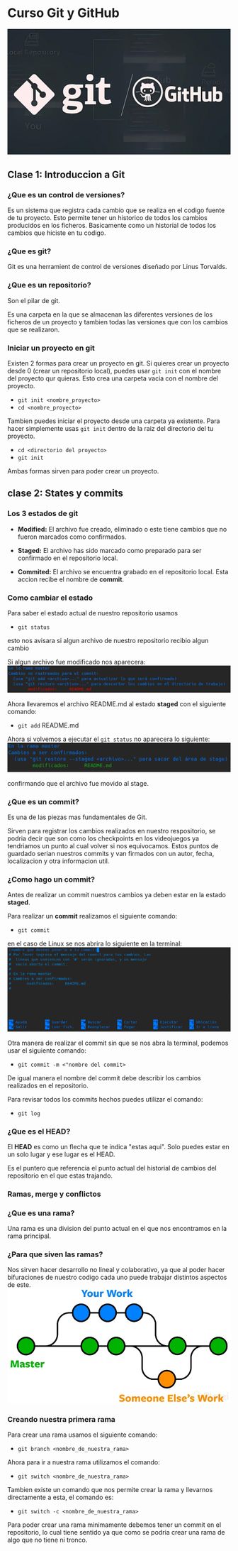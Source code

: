 # Curso Git y GitHub
![imagen_git_github](imagenes/R.jpeg)
## Clase 1: Introduccion a Git
### ¿Que es un control de versiones?
Es un sistema que registra cada cambio que se realiza 
en el codigo fuente de tu proyecto.
Esto permite tener un historico de todos los cambios 
producidos en los ficheros.
Basicamente como un historial de todos los cambios que 
hiciste en tu codigo. 
### ¿Que es git?
Git es una herramient de control de versiones diseñado por Linus Torvalds.
### ¿Que es un repositorio?
Son el pilar de git.

Es una carpeta en la que se almacenan las diferentes versiones de los ficheros 
de un proyecto y tambien todas las versiones que con los cambios que se realizaron.
### Iniciar un proyecto en git
Existen 2 formas para crear un proyecto en git.
Si quieres crear un proyecto desde 0 (crear un repositorio local), puedes usar `git init` con el nombre del proyecto qur quieras. Esto crea una carpeta vacia con el nombre del proyecto.
* ` git init <nombre_proyecto> ` 
* `cd <nombre_proyecto>`

Tambien puedes iniciar el proyecto desde una carpeta ya existente. Para hacer simplemente usas `git init` dentro de la raiz del directorio del tu proyecto.
* `cd <directorio del proyecto>`
* `git init`

Ambas formas sirven para poder crear un proyecto.
## clase 2: States y commits
### Los 3 estados de git 
* **Modified:** El archivo fue creado, eliminado o este tiene cambios que no fueron marcados como confirmados.

* **Staged:** El archivo has sido marcado como preparado para ser confirmado en el repositorio local.

* **Commited:** El archivo se encuentra grabado en el repositorio local. Esta accion recibe el nombre de **commit**.

### Como cambiar el estado
Para saber el estado actual de nuestro repositorio usamos
* `git status`

esto nos avisara si algun archivo de nuestro repositorio recibio algun cambio 

Si algun archivo fue modificado nos aparecera:
![imagen_archivo_modificado](imagenes/archivo_modificado.png)

Ahora llevaremos el archivo README.md al estado **staged** con el siguiente comando:
* `git add` README.md

Ahora si volvemos a ejecutar el `git status` no aparecera lo siguiente:
![imagen_achivo_staged](imagenes/archivo_estado_staged.png)

confirmando que el archivo fue movido al stage.

### ¿Que es un commit?
Es una de las piezas mas fundamentales de Git.

Sirven para registrar los cambios realizados en nuestro respositorio, se podria decir que son como los checkpoints en los videojuegos ya tendriamos un punto al cual volver si nos equivocamos. Estos puntos de guardado serian nuestros commits y van firmados con un autor, fecha, localizacion y otra informacion util.

### ¿Como hago un commit?
Antes de realizar un commit nuestros cambios ya deben estar en la estado **staged**.

Para realizar un **commit** realizamos el siguiente comando:
* `git commit` 

en el caso de Linux se nos abrira lo siguiente en la terminal:
![imagen_ventana_terminal](imagenes/ventana_commit.png)

Otra manera de realizar el commit sin que se nos abra la terminal, podemos usar el siguiente comando:
* `git commit -m <"nombre del commit>` 

De igual manera el nombre del commit debe describir los cambios realizados en el repositorio.

Para revisar todos los commits hechos puedes utilizar el comando: 
 * `git log`

### ¿Que es el HEAD?
El **HEAD** es como un flecha que te indica "estas aqui". Solo puedes estar en un solo lugar y ese lugar es el HEAD.

Es el puntero que referencia el punto actual del historial de cambios del repositorio en el que estas trajando.
### Ramas, merge y conflictos
### ¿Que es una rama?
Una rama es una division del punto actual en el que nos encontramos en la rama principal.
### ¿Para que siven las ramas?
Nos sirven hacer desarrollo no lineal y colaborativo, ya que al poder hacer bifuraciones de nuestro codigo cada uno puede trabajar distintos aspectos de este.
![imagen_ramas](imagenes/ramas.jpg)

### Creando nuestra primera rama
Para crear una rama usamos el siguiente comando:
 * `git branch <nombre_de_nuestra_rama>`

 Ahora para ir a nuestra rama utilizamos el comando:
 * `git switch <nombre_de_nuestra_rama>`

 Tambien existe un comando que nos permite crear la rama y llevarnos directamente a esta, el comando es:
* `git switch -c <nombre_de_nuestra_rama>`

Para poder crear una rama minimamente debemos tener un commit en el repositorio, lo cual tiene sentido ya que como se podria crear una rama de algo que no tiene ni tronco.

